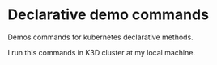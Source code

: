 # Declarative demo commands 

Demos commands for kubernetes declarative methods.

I run this commands in K3D cluster at my local machine.  